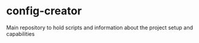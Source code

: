 # config-creator
Main repository to hold scripts and information about the project setup and capabilities
